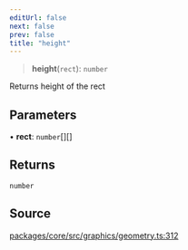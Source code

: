 ```yaml
---
editUrl: false
next: false
prev: false
title: "height"
---
```


> **height**(`rect`): `number`

Returns height of the rect

## Parameters

• **rect**: `number`[][]

## Returns

`number`

## Source

[packages/core/src/graphics/geometry.ts:312](https://github.com/dgmjs/dgmjs/blob/main/packages/core/src/graphics/geometry.ts#L312)
